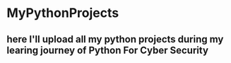 # MyPythonProjects
## here I'll upload all my python projects during my learing journey of Python For Cyber Security
